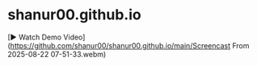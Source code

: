 # shanur00.github.io

[▶ Watch Demo Video](https://github.com/shanur00/shanur00.github.io/main/Screencast From 2025-08-22 07-51-33.webm)
